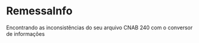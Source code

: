 # RemessaInfo
Encontrando as inconsistências  do seu arquivo CNAB 240 com o conversor de informações
